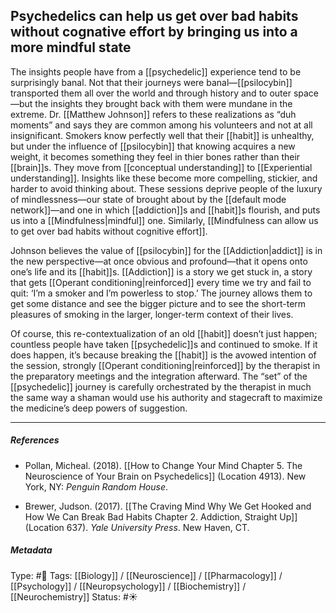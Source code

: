## Psychedelics can help us get over bad habits without cognative effort by bringing us into a more mindful state # 

The insights people have from a [[psychedelic]] experience tend to be surprisingly banal. Not that their journeys were banal—[[psilocybin]] transported them all over the world and through history and to outer space—but the insights they brought back with them were mundane in the extreme. Dr. [[Matthew Johnson]] refers to these realizations as “duh moments” and says they are common among his volunteers and not at all insignificant. Smokers know perfectly well that their [[habit]] is unhealthy, but under the influence of [[psilocybin]] that knowing acquires a new weight, it becomes something they feel in thier bones rather than their [[brain]]s. They move from [[conceptual understanding]] to [[Experiential understanding]]. Insights like these become more compelling, stickier, and harder to avoid thinking about. These sessions deprive people of the luxury of mindlessness—our state of brought about by the [[default mode network]]—and one in which [[addiction]]s and [[habit]]s flourish, and puts us into a [[Mindfulness|mindful]] one. Similarly, [[Mindfulness can allow us to get over bad habits without cognitive effort]]. 

Johnson believes the value of [[psilocybin]] for the [[Addiction|addict]] is in the new perspective—at once obvious and profound—that it opens onto one’s life and its [[habit]]s. [[Addiction]] is a story we get stuck in, a story that gets [[Operant conditioning|reinforced]] every time we try and fail to quit: ‘I’m a smoker and I’m powerless to stop.’ The journey allows them to get some distance and see the bigger picture and to see the short-term pleasures of smoking in the larger, longer-term context of their lives.

Of course, this re-contextualization of an old [[habit]] doesn’t just happen; countless people have taken [[psychedelic]]s and continued to smoke. If it does happen, it’s because breaking the [[habit]] is the avowed intention of the session, strongly [[Operant conditioning|reinforced]] by the therapist in the preparatory meetings and the integration afterward. The “set” of the [[psychedelic]] journey is carefully orchestrated by the therapist in much the same way a shaman would use his authority and stagecraft to maximize the medicine’s deep powers of suggestion.

___

##### References

- Pollan, Micheal. (2018). [[How to Change Your Mind Chapter 5. The Neuroscience of Your Brain on Psychedelics]] (Location 4913). New York, NY: _Penguin Random House_. 

- Brewer, Judson. (2017). [[The Craving Mind Why We Get Hooked and How We Can Break Bad Habits Chapter 2. Addiction, Straight Up]] (Location 637). _Yale University Press_. New Haven, CT.

##### Metadata

Type: #🔴 
Tags: [[Biology]] / [[Neuroscience]] / [[Pharmacology]] / [[Psychology]] / [[Neuropsychology]] / [[Biochemistry]] / [[Neurochemistry]]
Status: #☀️ 